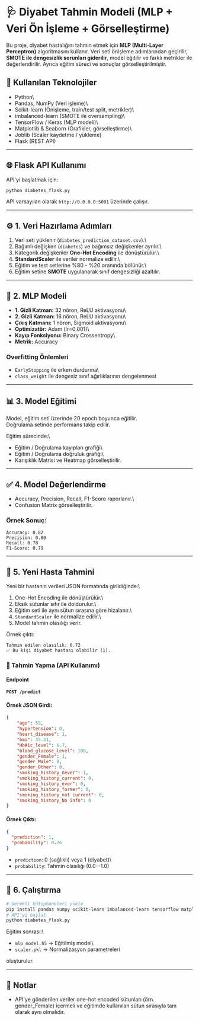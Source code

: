 # 🩺 Diyabet Tahmin Modeli (MLP + Veri Ön İşleme + Görselleştirme)

Bu proje, diyabet hastalığını tahmin etmek için **MLP (Multi-Layer
Perceptron)** algoritmasını kullanır. Veri seti önişleme adımlarından
geçirilir, **SMOTE ile dengesizlik sorunları giderilir**, model eğitilir
ve farklı metrikler ile değerlendirilir. Ayrıca eğitim süreci ve
sonuçlar görselleştirilmiştir.

## 🔹 Kullanılan Teknolojiler

-   Python\
-   Pandas, NumPy (Veri işleme)\
-   Scikit-learn (Önişleme, train/test split, metrikler)\
-   imbalanced-learn (SMOTE ile oversampling)\
-   TensorFlow / Keras (MLP modeli)\
-   Matplotlib & Seaborn (Grafikler, görselleştirme)\
-   Joblib (Scaler kaydetme / yükleme)
-   Flask (REST API)

------------------------------------------------------------------------

## 🌐 Flask API Kullanımı

API'yi başlatmak için:

``` bash
python diabetes_flask.py
```

API varsayılan olarak `http://0.0.0.0:5001` üzerinde çalışır.

------------------------------------------------------------------------

## ⚙️ 1. Veri Hazırlama Adımları

1.  Veri seti yüklenir (`diabetes_prediction_dataset.csv`).\
2.  Bağımlı değişken (`diabetes`) ve bağımsız değişkenler ayrılır.\
3.  Kategorik değişkenler **One-Hot Encoding** ile dönüştürülür.\
4.  **StandardScaler** ile veriler normalize edilir.\
5.  Eğitim ve test setlerine %80 - %20 oranında bölünür.\
6.  Eğitim setine **SMOTE** uygulanarak sınıf dengesizliği azaltılır.

------------------------------------------------------------------------

## 🤖 2. MLP Modeli

-   **1. Gizli Katman:** 32 nöron, ReLU aktivasyonu\
-   **2. Gizli Katman:** 16 nöron, ReLU aktivasyonu\
-   **Çıkış Katmanı:** 1 nöron, Sigmoid aktivasyonu\
-   **Optimizatör:** Adam (lr=0.001)\
-   **Kayıp Fonksiyonu:** Binary Crossentropy\
-   **Metrik:** Accuracy

### Overfitting Önlemleri

-   `EarlyStopping` ile erken durdurma\
-   `class_weight` ile dengesiz sınıf ağırlıklarının dengelenmesi

------------------------------------------------------------------------

## 📊 3. Model Eğitimi

Model, eğitim seti üzerinde 20 epoch boyunca eğitilir.\
Doğrulama setinde performans takip edilir.

Eğitim sürecinde:\
- Eğitim / Doğrulama kayıpları grafiği\
- Eğitim / Doğrulama doğruluk grafiği\
- Karışıklık Matrisi ve Heatmap görselleştirilir.

------------------------------------------------------------------------

## ✅ 4. Model Değerlendirme

-   Accuracy, Precision, Recall, F1-Score raporlanır.\
-   Confusion Matrix görselleştirilir.

### Örnek Sonuç:

``` text
Accuracy: 0.82
Precision: 0.80
Recall: 0.78
F1-Score: 0.79
```

------------------------------------------------------------------------

## 🧪 5. Yeni Hasta Tahmini

Yeni bir hastanın verileri JSON formatında girildiğinde:\
1. One-Hot Encoding ile dönüştürülür.\
2. Eksik sütunlar sıfır ile doldurulur.\
3. Eğitim seti ile aynı sütun sırasına göre hizalanır.\
4. `StandardScaler` ile normalize edilir.\
5. Model tahmin olasılığı verir.

Örnek çıktı:

``` text
Tahmin edilen olasılık: 0.72
✅ Bu kişi diyabet hastası olabilir (1).
```

### 📡 Tahmin Yapma (API Kullanımı)

#### Endpoint

**`POST /predict`**

#### Örnek JSON Girdi:

``` json
{
    "age": 59,
    "hypertension": 0,
    "heart_disease": 1,
    "bmi": 35.31,
    "HbA1c_level": 6.7,
    "blood_glucose_level": 180,
    "gender_Female": 1,
    "gender_Male": 0,
    "gender_Other": 0,
    "smoking_history_never": 1,
    "smoking_history_current": 0,
    "smoking_history_ever": 0,
    "smoking_history_former": 0,
    "smoking_history_not current": 0,
    "smoking_history_No Info": 0
}
```

#### Örnek Çıktı:

``` json
{
  "prediction": 1,
  "probability": 0.76
}
```

-   `prediction`: 0 (sağlıklı) veya 1 (diyabet)\
-   `probability`: Tahmin olasılığı (0.0--1.0)

------------------------------------------------------------------------

## 🚀 6. Çalıştırma

``` bash
# Gerekli kütüphaneleri yükle
pip install pandas numpy scikit-learn imbalanced-learn tensorflow matplotlib seaborn joblib
# API’yi başlat
python diabetes_flask.py
```

Eğitim sonrası:\
- `mlp_model.h5` → Eğitilmiş model\
- `scaler.pkl` → Normalizasyon parametreleri

oluşturulur.

------------------------------------------------------------------------

## 📌 Notlar

-   API'ye gönderilen veriler one-hot encoded sütunları (örn. gender_Female) içermeli ve eğitimde kullanılan sütun sırasıyla tam olarak aynı olmalıdır.
